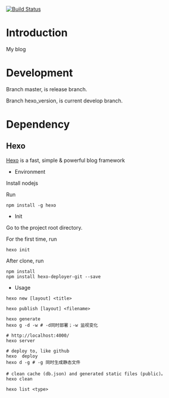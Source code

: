 [![Build Status](https://travis-ci.org/aliceeee/aliceeee.github.io.svg?branch=hexo_version)](https://travis-ci.org/aliceeee/aliceeee.github.io)

# Introduction

My blog

# Development

Branch master, is release branch.

Branch hexo_version, is current develop branch.

# Dependency

## Hexo

[Hexo](https://hexo.io/zh-cn/docs/) is a fast, simple & powerful blog framework

* Environment

Install nodejs

Run 
```
npm install -g hexo
```

* Init

Go to the project root directory.

For the first time, run
```shell
hexo init 
```

After clone, run
```shell
npm install
npm install hexo-deployer-git --save
```

* Usage

```shell
hexo new [layout] <title>

hexo publish [layout] <filename>

hexo generate
hexo g -d -w # -d同时部署；-w 监视变化

# http://localhost:4000/
hexo server

# deploy to, like github
hexo  deploy
hexo d -g # -g 同时生成静态文件

# clean cache (db.json) and generated static files (public)。
hexo clean

hexo list <type>
```


